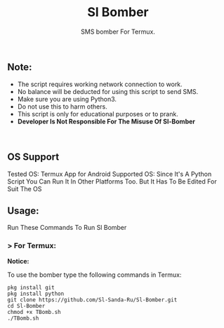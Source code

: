 <h1 align="center">Sl Bomber</h1>
<p align="center">SMS bomber For Termux.</p><br>

## Note:
- The script requires working network connection to work.
- No balance will be deducted for using this script to send SMS.
- Make sure you are using Python3.
- Do not use this to harm others.
- This script is only for educational purposes or to prank.
- **Developer Is Not Responsible For The Misuse Of Sl-Bomber**
<br>

## OS Support
Tested OS:
Termux App for Android
Supported OS:
Since It's A Python Script You Can Run It In Other Platforms Too. But It Has To Be Edited For Suit The OS

## Usage:

Run These Commands To Run Sl Bomber

### > For Termux:

**Notice:** 

To use the bomber type the following commands in Termux:
```
pkg install git
pkg install python
git clone https://github.com/Sl-Sanda-Ru/Sl-Bomber.git
cd Sl-Bomber
chmod +x TBomb.sh
./TBomb.sh
```
